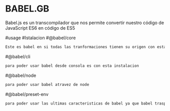 # BABEL.__GB__
Babel.js es un transcompilador que nos permite convertir nuestro código de JavaScript ES6 en código de ES5


#usage
#Istalacion
#@babel/core
```bash
Este es babel en si todas las tranformaciones tienen su origen con esta instalacion
```

#@babel/cli
```bash
para poder usar babel desde consola es con esta instalacion
```

#@babel/node
```bash
para poder usar babel atravez de node
```

#@babel/preset-env
```bash
para poder usar las ultimas caracteristicas de babel ya que babel traspila tambien codigo como jsx y posterires debemos instalar este comando
```
